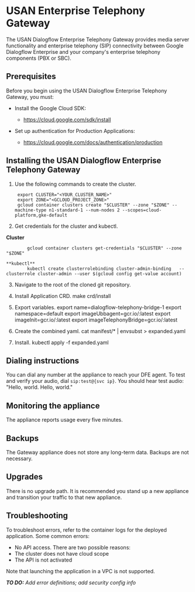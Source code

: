 # USAN Enterprise Telephony Gateway

The USAN Dialogflow Enterprise Telephony Gateway provides media server functionality and enterprise telephony (SIP) connectivity between Google Dialogflow Enterprise and your company's enterprise telephony components (PBX or SBC).

## Prerequisites
Before you begin using the USAN Dialogflow Enterprise Telephony Gateway, you must:

* Install the Google Cloud SDK:
  * https://cloud.google.com/sdk/install


* Set up authentication for Production Applications:
  * https://cloud.google.com/docs/authentication/production

## Installing the USAN Dialogflow Enterprise Telephony Gateway
1. Use the following commands to create the cluster.

        export CLUSTER="<YOUR_CLUSTER_NAME>"
        export ZONE="<GCLOUD_PROJECT_ZONE>"
        gcloud container clusters create "$CLUSTER" --zone "$ZONE" --machine-type n1-standard-1 --num-nodes 2 --scopes=cloud-platform,gke-default


2. Get credentials for the cluster and kubectl.

  **Cluster**

            gcloud container clusters get-credentials "$CLUSTER" --zone "$ZONE"

    **kubectl**
            kubectl create clusterrolebinding cluster-admin-binding   --clusterrole cluster-admin --user $(gcloud config get-value account)

3. Navigate to the root of the cloned git repository.
4. Install Application CRD.
              make crd/install
5. Export variables.
              export name=dialogflow-telephony-bridge-1
              export namespace=default
              export imageUbbagent=gcr.io/<TBD>:latest
              export imageInit=gcr.io/<TBD>:latest
              export imageTelephonyBridge=gcr.io/<TBD>:latest

6. Create the combined yaml.
              cat manifest/* | envsubst > expanded.yaml

7. Install.
              kubectl apply -f expanded.yaml

## Dialing instructions

You can dial any number at the appliance to reach your DFE agent. To test and verify your audio, dial `sip:test@{svc ip}`.
You should hear test audio: "Hello, world. Hello, world."

## Monitoring the appliance
The appliance reports usage every five minutes.

## Backups
The Gateway appliance does not store any long-term data. Backups are not necessary.

## Upgrades
There is no upgrade path. It is recommended you stand up a new appliance and transition your traffic to that new appliance.

## Troubleshooting

To troubleshoot errors, refer to the container logs for the deployed application. Some common errors:

- No API access. There are two possible reasons:
 - The cluster does not have cloud scope
 - The API is not activated

Note that launching the application in a VPC is not supported.

_**TO DO:**_ _Add error definitions; add security config info_
